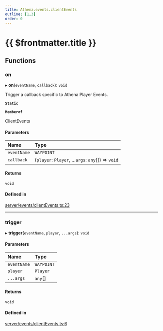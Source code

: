 ```yaml
---
title: Athena.events.clientEvents
outline: [1,3]
order: 0
---
```


# {{ $frontmatter.title }}


## Functions

### on

▸ **on**(`eventName`, `callback`): `void`

Trigger a callback specific to Athena Player Events.

**`Static`**

**`Memberof`**

ClientEvents

#### Parameters

| Name | Type |
| :------ | :------ |
| `eventName` | `WAYPOINT` |
| `callback` | (`player`: `Player`, ...`args`: `any`[]) => `void` |

#### Returns

`void`

#### Defined in

[server/events/clientEvents.ts:23](https://github.com/Stuyk/altv-athena/blob/ae8402672/src/core/server/events/clientEvents.ts#L23)

___

### trigger

▸ **trigger**(`eventName`, `player`, `...args`): `void`

#### Parameters

| Name | Type |
| :------ | :------ |
| `eventName` | `WAYPOINT` |
| `player` | `Player` |
| `...args` | `any`[] |

#### Returns

`void`

#### Defined in

[server/events/clientEvents.ts:6](https://github.com/Stuyk/altv-athena/blob/ae8402672/src/core/server/events/clientEvents.ts#L6)
